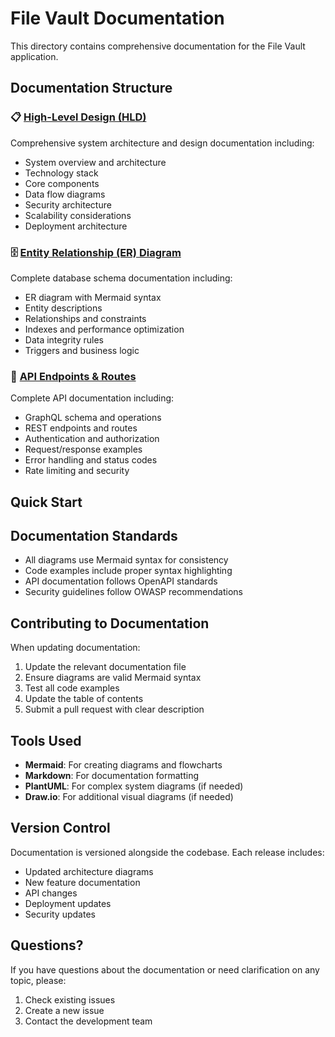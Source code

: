 # File Vault Documentation

This directory contains comprehensive documentation for the File Vault application.

## Documentation Structure

### 📋 [High-Level Design (HLD)](./HLD.md)
Comprehensive system architecture and design documentation including:
- System overview and architecture
- Technology stack
- Core components
- Data flow diagrams
- Security architecture
- Scalability considerations
- Deployment architecture

### 🗄️ [Entity Relationship (ER) Diagram](./ER_Diagram.md)
Complete database schema documentation including:
- ER diagram with Mermaid syntax
- Entity descriptions
- Relationships and constraints
- Indexes and performance optimization
- Data integrity rules
- Triggers and business logic

### 🚀 [API Endpoints & Routes](./API_ENDPOINTS.md)
Complete API documentation including:
- GraphQL schema and operations
- REST endpoints and routes
- Authentication and authorization
- Request/response examples
- Error handling and status codes
- Rate limiting and security

## Quick Start

## Documentation Standards

- All diagrams use Mermaid syntax for consistency
- Code examples include proper syntax highlighting
- API documentation follows OpenAPI standards
- Security guidelines follow OWASP recommendations

## Contributing to Documentation

When updating documentation:
1. Update the relevant documentation file
2. Ensure diagrams are valid Mermaid syntax
3. Test all code examples
4. Update the table of contents
5. Submit a pull request with clear description

## Tools Used

- **Mermaid**: For creating diagrams and flowcharts
- **Markdown**: For documentation formatting
- **PlantUML**: For complex system diagrams (if needed)
- **Draw.io**: For additional visual diagrams (if needed)

## Version Control

Documentation is versioned alongside the codebase. Each release includes:
- Updated architecture diagrams
- New feature documentation
- API changes
- Deployment updates
- Security updates

## Questions?

If you have questions about the documentation or need clarification on any topic, please:
1. Check existing issues
2. Create a new issue
3. Contact the development team
